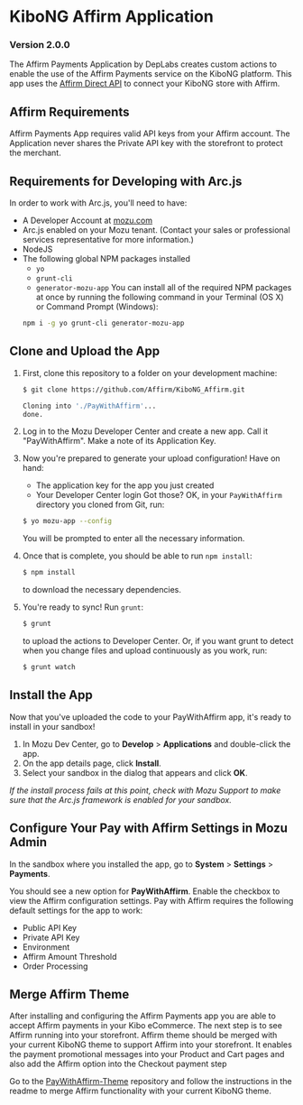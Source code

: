 # KiboNG Affirm Application
### Version 2.0.0

The Affirm Payments Application by DepLabs creates custom actions to enable the use of the Affirm Payments service on the KiboNG platform.
This app uses the [Affirm Direct API](https://docs.affirm.com/Integrate_Affirm/Direct_API) to connect your KiboNG store with Affirm.

## Affirm Requirements

Affirm Payments App requires valid API keys from your Affirm account.
The Application never shares the Private API key with the storefront to protect the merchant.

## Requirements for Developing with Arc.js

In order to work with Arc.js, you'll need to have:

 - A Developer Account at [mozu.com](https://www.mozu.com/login)
 - Arc.js enabled on your Mozu tenant. (Contact your sales or professional services representative for more information.)
 - NodeJS
 - The following global NPM packages installed
    - `yo`
    - `grunt-cli`
    - `generator-mozu-app`
 You can install all of the required NPM packages at once by running the following command in your Terminal (OS X) or Command Prompt (Windows):
   ```sh
   npm i -g yo grunt-cli generator-mozu-app
   ```

## Clone and Upload the App

1. First, clone this repository to a folder on your development machine:
   ```sh
   $ git clone https://github.com/Affirm/KiboNG_Affirm.git

   Cloning into './PayWithAffirm'...
   done.
   ```

2. Log in to the Mozu Developer Center and create a new app. Call it "PayWithAffirm". Make a note of its Application Key.

3. Now you're prepared to generate your upload configuration! Have on hand:
    - The application key for the app you just created
    - Your Developer Center login
   Got those? OK, in your `PayWithAffirm` directory you cloned from Git, run:
   ```sh
   $ yo mozu-app --config
   ```
   You will be prompted to enter all the necessary information.

4. Once that is complete, you should be able to run `npm install`:
   ```sh
   $ npm install
   ```
   to download the necessary dependencies.

5. You're ready to sync! Run `grunt`:
   ```sh
   $ grunt
   ```
   to upload the actions to Developer Center. Or, if you want grunt to detect when you change files and upload continuously as you work, run:
   ```sh
   $ grunt watch
   ```

## Install the App

Now that you've uploaded the code to your PayWithAffirm app, it's ready to install in your sandbox!

1.	In Mozu Dev Center, go to **Develop** > **Applications** and double-click the app.
2.	On the app details page, click **Install**.
3.	Select your sandbox in the dialog that appears and click **OK**.

*If the install process fails at this point, check with Mozu Support to make sure that the Arc.js framework is enabled for your sandbox.*

## Configure Your Pay with Affirm Settings in Mozu Admin

In the sandbox where you installed the app, go to **System** > **Settings** > **Payments**.

You should see a new option for **PayWithAffirm**. Enable the checkbox to view the Affirm configuration settings. Pay with Affirm requires the following default settings for the app to work:
- Public API Key
- Private API Key
- Environment
- Affirm Amount Threshold
- Order Processing

## Merge Affirm Theme

After installing and configuring the Affirm Payments app you are able to accept Affirm payments in your Kibo eCommerce. The next step is to see Affirm running into your storefront.
Affirm theme should be merged with your current KiboNG theme to support Affirm into your storefront. It enables the payment promotional messages into your Product and Cart pages and also add the Affirm option into the Checkout payment step

Go to the [PayWithAffirm-Theme](https://github.com/Affirm/KiboNG_theme_Affirm) repository and follow the instructions in the readme to merge Affirm functionality with your current KiboNG theme.
